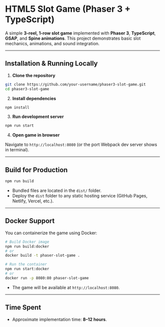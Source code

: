 # HTML5 Slot Game (Phaser 3 + TypeScript)

A simple **3-reel, 1-row slot game** implemented with **Phaser 3**, **TypeScript**, **GSAP**, and **Spine animations**. This project demonstrates basic slot mechanics, animations, and sound integration.

---

## Installation & Running Locally

1. **Clone the repository**

```bash
git clone https://github.com/your-username/phaser3-slot-game.git
cd phaser3-slot-game
```

2. **Install dependencies**

```bash
npm install
```

3. **Run development server**

```bash
npm run start
```

4. **Open game in browser**

Navigate to `http://localhost:8080` (or the port Webpack dev server shows in terminal).

---

## Build for Production

```bash
npm run build
```

* Bundled files are located in the `dist/` folder.
* Deploy the `dist` folder to any static hosting service (GitHub Pages, Netlify, Vercel, etc.).

---

## Docker Support

You can containerize the game using Docker:

```bash
# Build Docker image
npm run build:docker
# or
docker build -t phaser-slot-game .

# Run the container
npm run start:docker
# or
docker run -p 8080:80 phaser-slot-game
```

* The game will be available at `http://localhost:8080`.

---

## Time Spent

* Approximate implementation time: **8–12 hours**.
